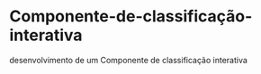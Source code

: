 # Componente-de-classificação-interativa
 desenvolvimento de um Componente de classificação interativa
